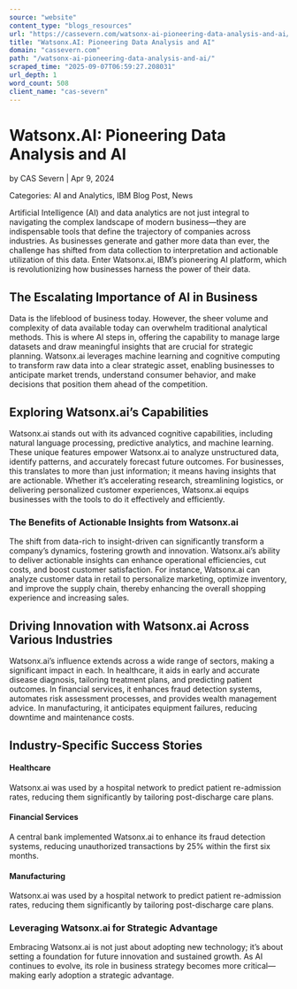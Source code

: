 ```yaml
---
source: "website"
content_type: "blogs_resources"
url: "https://cassevern.com/watsonx-ai-pioneering-data-analysis-and-ai/"
title: "Watsonx.AI: Pioneering Data Analysis and AI"
domain: "cassevern.com"
path: "/watsonx-ai-pioneering-data-analysis-and-ai/"
scraped_time: "2025-09-07T06:59:27.208031"
url_depth: 1
word_count: 508
client_name: "cas-severn"
---
```


# Watsonx.AI: Pioneering Data Analysis and AI

by CAS Severn | Apr 9, 2024

Categories: AI and Analytics, IBM Blog Post, News

Artificial Intelligence (AI) and data analytics are not just integral to navigating the complex landscape of modern business—they are indispensable tools that define the trajectory of companies across industries. As businesses generate and gather more data than ever, the challenge has shifted from data collection to interpretation and actionable utilization of this data. Enter Watsonx.ai, IBM’s pioneering AI platform, which is revolutionizing how businesses harness the power of their data.

## The Escalating Importance of AI in Business

Data is the lifeblood of business today. However, the sheer volume and complexity of data available today can overwhelm traditional analytical methods. This is where AI steps in, offering the capability to manage large datasets and draw meaningful insights that are crucial for strategic planning. Watsonx.ai leverages machine learning and cognitive computing to transform raw data into a clear strategic asset, enabling businesses to anticipate market trends, understand consumer behavior, and make decisions that position them ahead of the competition.

## Exploring Watsonx.ai’s Capabilities

Watsonx.ai stands out with its advanced cognitive capabilities, including natural language processing, predictive analytics, and machine learning. These unique features empower Watsonx.ai to analyze unstructured data, identify patterns, and accurately forecast future outcomes. For businesses, this translates to more than just information; it means having insights that are actionable. Whether it’s accelerating research, streamlining logistics, or delivering personalized customer experiences, Watsonx.ai equips businesses with the tools to do it effectively and efficiently.

### The Benefits of Actionable Insights from Watsonx.ai

The shift from data-rich to insight-driven can significantly transform a company’s dynamics, fostering growth and innovation. Watsonx.ai’s ability to deliver actionable insights can enhance operational efficiencies, cut costs, and boost customer satisfaction. For instance, Watsonx.ai can analyze customer data in retail to personalize marketing, optimize inventory, and improve the supply chain, thereby enhancing the overall shopping experience and increasing sales.

## Driving Innovation with Watsonx.ai Across Various Industries

Watsonx.ai’s influence extends across a wide range of sectors, making a significant impact in each. In healthcare, it aids in early and accurate disease diagnosis, tailoring treatment plans, and predicting patient outcomes. In financial services, it enhances fraud detection systems, automates risk assessment processes, and provides wealth management advice. In manufacturing, it anticipates equipment failures, reducing downtime and maintenance costs.

## Industry-Specific Success Stories

#### Healthcare

Watsonx.ai was used by a hospital network to predict patient re-admission rates, reducing them significantly by tailoring post-discharge care plans.

#### Financial Services

A central bank implemented Watsonx.ai to enhance its fraud detection systems, reducing unauthorized transactions by 25% within the first six months.

#### Manufacturing

Watsonx.ai was used by a hospital network to predict patient re-admission rates, reducing them significantly by tailoring post-discharge care plans.

### Leveraging Watsonx.ai for Strategic Advantage

Embracing Watsonx.ai is not just about adopting new technology; it’s about setting a foundation for future innovation and sustained growth. As AI continues to evolve, its role in business strategy becomes more critical—making early adoption a strategic advantage.